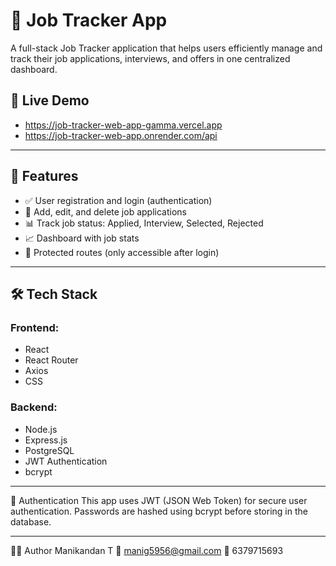 # 🧰 Job Tracker App

A full-stack Job Tracker application that helps users efficiently manage and track their job applications, interviews, and offers in one centralized dashboard.

## 🚀 Live Demo
- https://job-tracker-web-app-gamma.vercel.app
- https://job-tracker-web-app.onrender.com/api
---

## 📌 Features

- ✅ User registration and login (authentication)
- 📝 Add, edit, and delete job applications
- 📊 Track job status: Applied, Interview, Selected, Rejected
- 📈 Dashboard with job stats
- 🔐 Protected routes (only accessible after login)

---

## 🛠️ Tech Stack

### Frontend:
- React
- React Router
- Axios
- CSS

### Backend:
- Node.js
- Express.js
- PostgreSQL
- JWT Authentication
- bcrypt

---

🔐 Authentication
This app uses JWT (JSON Web Token) for secure user authentication. Passwords are hashed using bcrypt before storing in the database.

---

🧑‍💻 Author
Manikandan T
📧 manig5956@gmail.com
📱 6379715693
